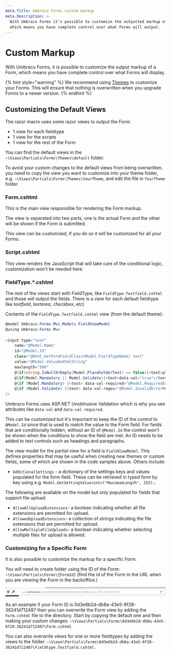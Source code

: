 ```yaml
---
meta.Title: Umbraco Forms custom markup
meta.Description: >-
  With Umbraco Forms it's possible to customize the outputted markup of a Form,
  which means you have complete control over what Forms will output.
---
```


# Custom Markup

With Umbraco Forms, it is possible to customize the output markup of a Form, which means you have complete control over what Forms will display.

{% hint style="warning" %}
We recommend using [Themes](themes.md) to customize your Forms. This will ensure that nothing is overwritten when you upgrade Forms to a newer version.
{% endhint %}

## Customizing the Default Views

The razor macro uses some razor views to output the Form:

* 1 view for each fieldtype
* 1 view for the scripts
* 1 view for the rest of the Form

You can find the default views in the `~\Views\Partials\Forms\Themes\default` folder.

To avoid your custom changes to the default views from being overwritten, you need to copy the view you want to customize into your theme folder, e.g. `~\Views\Partials\Forms\Themes\YourTheme`, and edit the file in `YourTheme` folder.

### Form.cshtml

This is the main view responsible for rendering the Form markup.

The view is separated into two parts, one is the actual Form and the other will be shown if the Form is submitted.

This view can be customized, if you do so it will be customized for all your Forms.

### Script.cshtml

This view renders the JavaScript that will take care of the conditional logic, customization won't be needed here.

### FieldType.\*.cshtml

The rest of the views start with FieldType, like `FieldType.Textfield.cshtml` and those will output the fields. There is a view for each default fieldtype like _textfield_, _textarea_, _checkbox_, etc)

Contents of the `FieldType.Textfield.cshtml` view (from the default theme):

```csharp
@model Umbraco.Forms.Mvc.Models.FieldViewModel
@using Umbraco.Forms.Mvc

<input type="text"
    name="@Model.Name"
    id="@Model.Id"
    class="@Html.GetFormFieldClass(Model.FieldTypeName) text"
    value="@Model.ValueAsHtmlString"
    maxlength="500"
    @{if(string.IsNullOrEmpty(Model.PlaceholderText) == false){<text>placeholder="@Model.PlaceholderText"</text>}}
    @{if(Model.Mandatory || Model.Validate){<text>data-val="true"</text>}}
    @{if (Model.Mandatory) {<text> data-val-required="@Model.RequiredErrorMessage"</text>}}
    @{if (Model.Validate) {<text> data-val-regex="@Model.InvalidErrorMessage" data-val-regex-pattern="@Html.Raw(Model.Regex)"</text>}}
/>
```

Umbraco Forms uses ASP.NET Unobtrusive Validation which is why you see attributes like `data-val` and `data-val-required`.

This can be customized but it's important to keep the ID of the control to `@Model.Id` since that is used to match the value to the Form field. For fields that are conditionally hidden, without an ID of `@Model.Id` the control won't be shown when the conditions to show the field are met. An ID needs to be added to text controls such as headings and paragraphs.

The view model for the partial view for a field is `FieldViewModel`. This defines properties that may be useful when creating new themes or custom fields, some of which are shown in the code samples above. Others include:

* `AdditionalSettings` - a dictionary of the settings keys and values populated for the form field. These can be retrieved in typed form by key using e.g. `Model.GetSettingValue<int>("MaximumLength", 255);`.

The following are available on the model but only populated for fields that support file upload:

* `AllowAllUploadExtensions`- a boolean indicating whether all file extensions are permitted for upload.
* `AllowedUploadExtensions`- a collection of strings indicating the file extensions that are permitted for upload.
* `AllowMultipleFileUploads`- a boolean indicating whether selecting multiple files for upload is allowed.

### Customizing for a Specific Form

It is also possible to customize the markup for a specific Form.

You will need to create folder using the ID of the Form: `~\Views\Partials\Forms\{FormId}` (find the id of the Form in the URL when you are viewing the Form in the backoffice.)

![Form GUID](images/form-guid.png)

As an example if your Form ID is 0d3e6b2d-db8a-43e5-8f28-36241d712487 then you can overwrite the Form view by adding the `Form.cshtml` file to the directory. Start by copying the default one and then making your custom changes: `~\Views\Partials\Forms\0d3e6b2d-db8a-43e5-8f28-36241d712487\Form.cshtml`.

You can also overwrite views for one or more fieldtypes by adding the views to the folder: `~\Views\Partials\Forms\0d3e6b2d-db8a-43e5-8f28-36241d712487\Fieldtype.Textfield.cshtml`.

